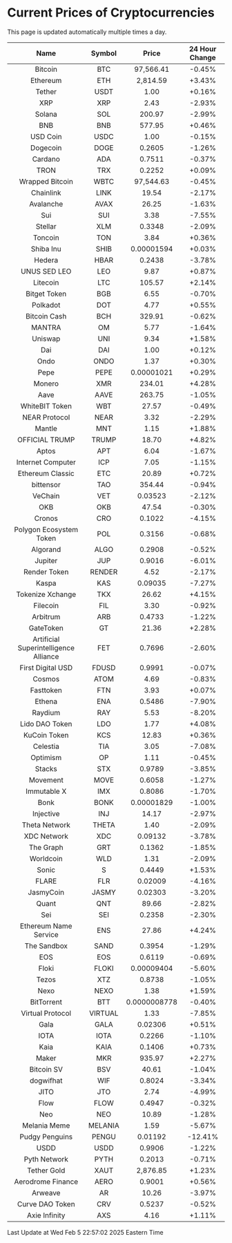 # Current Prices of Cryptocurrencies
This page is updated automatically multiple times a day.

| Name | Symbol | Price | 24 Hour Change |
| :---: |:---:| :---: | :---: |
| Bitcoin | BTC | 97,566.41 | -0.45% |
| Ethereum | ETH | 2,814.59 | +3.43% |
| Tether | USDT | 1.00 | +0.16% |
| XRP | XRP | 2.43 | -2.93% |
| Solana | SOL | 200.97 | -2.99% |
| BNB | BNB | 577.95 | +0.46% |
| USD Coin | USDC | 1.00 | -0.15% |
| Dogecoin | DOGE | 0.2605 | -1.26% |
| Cardano | ADA | 0.7511 | -0.37% |
| TRON | TRX | 0.2252 | +0.09% |
| Wrapped Bitcoin | WBTC | 97,544.63 | -0.45% |
| Chainlink | LINK | 19.54 | -2.17% |
| Avalanche | AVAX | 26.25 | -1.63% |
| Sui | SUI | 3.38 | -7.55% |
| Stellar | XLM | 0.3348 | -2.09% |
| Toncoin | TON | 3.84 | +0.36% |
| Shiba Inu | SHIB | 0.00001594 | +0.03% |
| Hedera | HBAR | 0.2438 | -3.78% |
| UNUS SED LEO | LEO | 9.87 | +0.87% |
| Litecoin | LTC | 105.57 | +2.14% |
| Bitget Token | BGB | 6.55 | -0.70% |
| Polkadot | DOT | 4.77 | +0.55% |
| Bitcoin Cash | BCH | 329.91 | -0.62% |
| MANTRA | OM | 5.77 | -1.64% |
| Uniswap | UNI | 9.34 | +1.58% |
| Dai | DAI | 1.00 | +0.12% |
| Ondo | ONDO | 1.37 | +0.30% |
| Pepe | PEPE | 0.00001021 | +0.29% |
| Monero | XMR | 234.01 | +4.28% |
| Aave | AAVE | 263.75 | -1.05% |
| WhiteBIT Token | WBT | 27.57 | -0.49% |
| NEAR Protocol | NEAR | 3.32 | -2.29% |
| Mantle | MNT | 1.15 | +1.88% |
| OFFICIAL TRUMP | TRUMP | 18.70 | +4.82% |
| Aptos | APT | 6.04 | -1.67% |
| Internet Computer | ICP | 7.05 | -1.15% |
| Ethereum Classic | ETC | 20.89 | +0.72% |
| bittensor | TAO | 354.44 | -0.94% |
| VeChain | VET | 0.03523 | -2.12% |
| OKB | OKB | 47.54 | -0.30% |
| Cronos | CRO | 0.1022 | -4.15% |
| Polygon Ecosystem Token | POL | 0.3156 | -0.68% |
| Algorand | ALGO | 0.2908 | -0.52% |
| Jupiter | JUP | 0.9016 | -6.01% |
| Render Token | RENDER | 4.52 | -2.17% |
| Kaspa | KAS | 0.09035 | -7.27% |
| Tokenize Xchange | TKX | 26.62 | +4.15% |
| Filecoin | FIL | 3.30 | -0.92% |
| Arbitrum | ARB | 0.4733 | -1.22% |
| GateToken | GT | 21.36 | +2.28% |
| Artificial Superintelligence Alliance | FET | 0.7696 | -2.60% |
| First Digital USD | FDUSD | 0.9991 | -0.07% |
| Cosmos | ATOM | 4.69 | -0.83% |
| Fasttoken | FTN | 3.93 | +0.07% |
| Ethena | ENA | 0.5486 | -7.90% |
| Raydium | RAY | 5.53 | -8.20% |
| Lido DAO Token | LDO | 1.77 | +4.08% |
| KuCoin Token | KCS | 12.83 | +0.36% |
| Celestia | TIA | 3.05 | -7.08% |
| Optimism | OP | 1.11 | -0.45% |
| Stacks | STX | 0.9789 | -3.85% |
| Movement | MOVE | 0.6058 | -1.27% |
| Immutable X | IMX | 0.8086 | -1.70% |
| Bonk | BONK | 0.00001829 | -1.00% |
| Injective | INJ | 14.17 | -2.97% |
| Theta Network | THETA | 1.40 | -2.09% |
| XDC Network | XDC | 0.09132 | -3.78% |
| The Graph | GRT | 0.1362 | -1.85% |
| Worldcoin | WLD | 1.31 | -2.09% |
| Sonic | S | 0.4449 | +1.53% |
| FLARE | FLR | 0.02009 | -4.16% |
| JasmyCoin | JASMY | 0.02303 | -3.20% |
| Quant | QNT | 89.66 | -2.82% |
| Sei | SEI | 0.2358 | -2.30% |
| Ethereum Name Service | ENS | 27.86 | +4.24% |
| The Sandbox | SAND | 0.3954 | -1.29% |
| EOS | EOS | 0.6119 | -0.69% |
| Floki | FLOKI | 0.00009404 | -5.60% |
| Tezos | XTZ | 0.8738 | -1.05% |
| Nexo | NEXO | 1.38 | +1.59% |
| BitTorrent | BTT | 0.0000008778 | -0.40% |
| Virtual Protocol | VIRTUAL | 1.33 | -7.85% |
| Gala | GALA | 0.02306 | +0.51% |
| IOTA | IOTA | 0.2266 | -1.10% |
| Kaia | KAIA | 0.1406 | +0.73% |
| Maker | MKR | 935.97 | +2.27% |
| Bitcoin SV | BSV | 40.61 | -1.04% |
| dogwifhat | WIF | 0.8024 | -3.34% |
| JITO | JTO | 2.74 | -4.99% |
| Flow | FLOW | 0.4947 | -0.32% |
| Neo | NEO | 10.89 | -1.28% |
| Melania Meme | MELANIA | 1.59 | -5.67% |
| Pudgy Penguins | PENGU | 0.01192 | -12.41% |
| USDD | USDD | 0.9906 | -1.22% |
| Pyth Network | PYTH | 0.2013 | -0.71% |
| Tether Gold | XAUT | 2,876.85 | +1.23% |
| Aerodrome Finance | AERO | 0.9001 | +0.56% |
| Arweave | AR | 10.26 | -3.97% |
| Curve DAO Token | CRV | 0.5237 | -0.52% |
| Axie Infinity | AXS | 4.16 | +1.11% |

Last Update at Wed Feb  5 22:57:02 2025 Eastern Time